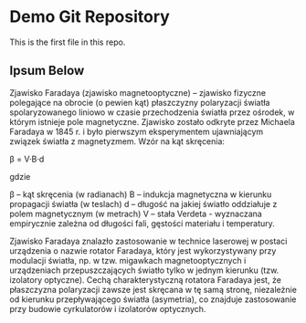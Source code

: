 # Demo Git Repository

This is the first file in this repo.

## Ipsum Below

Zjawisko Faradaya (zjawisko magnetooptyczne) – zjawisko fizyczne polegające na obrocie (o pewien kąt) płaszczyzny polaryzacji światła spolaryzowanego liniowo w czasie przechodzenia światła przez ośrodek, w którym istnieje pole magnetyczne.
Zjawisko zostało odkryte przez Michaela Faradaya w 1845 r. i było pierwszym eksperymentem ujawniającym związek światła z magnetyzmem.
Wzór na kąt skręcenia:

β = V·B·d

gdzie

β – kąt skręcenia (w radianach)
B – indukcja magnetyczna w kierunku propagacji światła (w teslach)
d – długość na jakiej światło oddziałuje z polem magnetycznym (w metrach)
V – stała Verdeta - wyznaczana empirycznie zależna od długości fali, gęstości materiału i temperatury.

Zjawisko Faradaya znalazło zastosowanie w technice laserowej w postaci urządzenia o nazwie rotator Faradaya, który jest wykorzystywany przy modulacji światła, np. w tzw. migawkach magnetooptycznych i urządzeniach przepuszczających światło tylko w jednym kierunku (tzw. izolatory optyczne). Cechą charakterystyczną rotatora Faradaya jest, że płaszczyzna polaryzacji zawsze jest skręcana w tę samą stronę, niezależnie od kierunku przepływającego światła (asymetria), co znajduje zastosowanie przy budowie cyrkulatorów i izolatorów optycznych.
